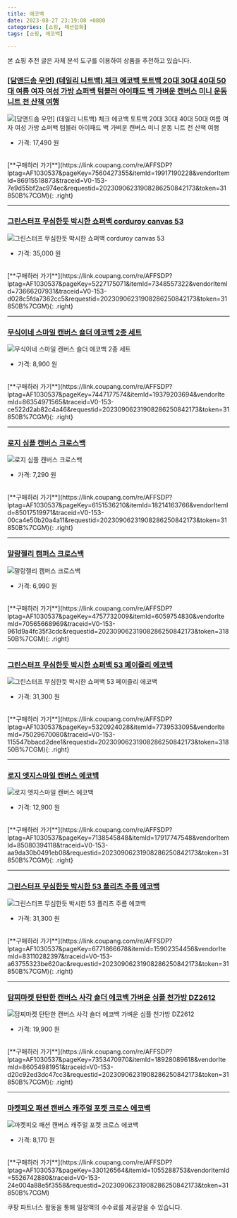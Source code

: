 ```yaml
---
title: 에코백
date: 2023-08-27 23:19:08 +0800
categories: [쇼핑, 패션잡화]
tags: [쇼핑, 에코백]

---
```


본 쇼핑 추천 글은 자체 분석 도구를 이용하여 상품을 추천하고 있습니다.
### [[담앤드솜 우먼] (데일리 니트백) 체크 에코백 토트백 20대 30대 40대 50대 여름 여자 여성 가방 쇼퍼백 텀블러 아이패드 백 가벼운 캔버스 미니 운동 니트 천 산책 여행](https://link.coupang.com/re/AFFSDP?lptag=AF1030537&pageKey=7560427355&itemId=19917190228&vendorItemId=86915518873&traceid=V0-153-7e9d55bf2ac974ec&requestid=20230906231908286250842173&token=31850B%7CGM)
![[담앤드솜 우먼] (데일리 니트백) 체크 에코백 토트백 20대 30대 40대 50대 여름 여자 여성 가방 쇼퍼백 텀블러 아이패드 백 가벼운 캔버스 미니 운동 니트 천 산책 여행](https://ads-partners.coupang.com/image1/OU36msoDB4NoQa4VOZr1yvmP_-cZY5tv2JbDELsvEPq5jJVCIxQEoGOvCiTukDd5Ih453iy8YVVAnRdFKmXAxpSP_T6AbtGlZ-mlxo5BimMUCoYb_2dJGSj31MjsnAPsxqKp6uTvMebfut_ciPsXaER9OZG-jBAauDeooEgyCHMsHiiAoYe8l2uya54ipZ77zKovkztKFVTf_XcyjojhBMMKpt3gewC_9DOYOSbPfPv0h8YqF6sNXWlV520oRLC5Rb4sUeQd1jSSSEe27eTrAclM209RGCQiiAbJnO9pqw==)
- 가격: 17,490 원
<br>
[**구매하러 가기**](https://link.coupang.com/re/AFFSDP?lptag=AF1030537&pageKey=7560427355&itemId=19917190228&vendorItemId=86915518873&traceid=V0-153-7e9d55bf2ac974ec&requestid=20230906231908286250842173&token=31850B%7CGM){: .right}
<br>

---

### [그린스터프 무심한듯 박시한 쇼퍼백 corduroy canvas 53](https://link.coupang.com/re/AFFSDP?lptag=AF1030537&pageKey=5227175071&itemId=7348557322&vendorItemId=73666207931&traceid=V0-153-d028c5fda7362cc5&requestid=20230906231908286250842173&token=31850B%7CGM)
![그린스터프 무심한듯 박시한 쇼퍼백 corduroy canvas 53](https://ads-partners.coupang.com/image1/AcySLEcrrbjjW_a7AfeZ4YQy1MKSezcYRP-7CZIEpRnWtp8Bs3GDpI4Nk3fmrR2S7vtrNRqNbrAVZ8bU_Btk1eAGMLdB_ZXS96eB8O8ui3fT5uanMyLi2iyxw_7h3IzlmCEffTxgfT4w-bzHFl4PF3n-M5vOLvvgWRC83T660k-WgeO40qCnMUcz6GiX9MK6eTtPGsHOlTDN6XHvaDQHWzUIB6rtEh8UWlGMcWVGM4Sl3_nJSE0fWzQRbdhXSaWthRF5n-9gXwk=)
- 가격: 35,000 원
<br>
[**구매하러 가기**](https://link.coupang.com/re/AFFSDP?lptag=AF1030537&pageKey=5227175071&itemId=7348557322&vendorItemId=73666207931&traceid=V0-153-d028c5fda7362cc5&requestid=20230906231908286250842173&token=31850B%7CGM){: .right}
<br>

---

### [무식이네 스마일 캔버스 숄더 에코백 2종 세트](https://link.coupang.com/re/AFFSDP?lptag=AF1030537&pageKey=7447177574&itemId=19379203694&vendorItemId=86354971565&traceid=V0-153-ce522d2ab82c4a46&requestid=20230906231908286250842173&token=31850B%7CGM)
![무식이네 스마일 캔버스 숄더 에코백 2종 세트](https://ads-partners.coupang.com/image1/-fKaFr5DHO3IsyBR-cjQdknzzMSXOYdqRswbup4x_61mbyzLNxvBx9E5kRUYtuRL5PGDp4HHWWtueftkHo9JoHSOp6A1PUPLm2IYrNCgJhn36QWEyi0masPRUUHCI67FPQxehcomEg5k74Ww3K8YlVmZtJMgqy1wWrJJbtArOIS6kkxVJK11ZYA9BGDIa3sb5DsHqNzcHLP6Qk_3WhOxdJTLiYT4n7GW6437NICvq81M8H__3tWBEX77gtO7kKyJQJos4F4phe00qkXQHTGGv6SftNE9IAupsIOzbPUZNDxl)
- 가격: 8,900 원
<br>
[**구매하러 가기**](https://link.coupang.com/re/AFFSDP?lptag=AF1030537&pageKey=7447177574&itemId=19379203694&vendorItemId=86354971565&traceid=V0-153-ce522d2ab82c4a46&requestid=20230906231908286250842173&token=31850B%7CGM){: .right}
<br>

---

### [로지 심플 캔버스 크로스백](https://link.coupang.com/re/AFFSDP?lptag=AF1030537&pageKey=6151536210&itemId=18214163766&vendorItemId=85017519971&traceid=V0-153-00ca4e50b20a4a11&requestid=20230906231908286250842173&token=31850B%7CGM)
![로지 심플 캔버스 크로스백](https://ads-partners.coupang.com/image1/1n4_uVlOSIeidPNM1uWcWkZpvNerF0TrTo4d-bJqFUAU5cTsiDVDGR7a1bT5hxZnCcsHxyVbaqdVsYTI-aquOul2I8Xx_ObpfQfpGUOEwzJ_5x3gbOFzR29_aHgF9iPXp8c0zoET9HPQnam7J1iktRaWlV34O0GwEuNfXu1dajRH96MbjvPU00fwZwhwAWLzaALF2XrDfXlmrcRDo4hUkYGboZYtb8i9bNWKLZ7gnxKw0912OZwYnF813qsOUdBb2KYx2fM1zRY=)
- 가격: 7,290 원
<br>
[**구매하러 가기**](https://link.coupang.com/re/AFFSDP?lptag=AF1030537&pageKey=6151536210&itemId=18214163766&vendorItemId=85017519971&traceid=V0-153-00ca4e50b20a4a11&requestid=20230906231908286250842173&token=31850B%7CGM){: .right}
<br>

---

### [말랑젤리 캠퍼스 크로스백](https://link.coupang.com/re/AFFSDP?lptag=AF1030537&pageKey=4757732009&itemId=6059754830&vendorItemId=70565668969&traceid=V0-153-961d9a4fc35f3cdc&requestid=20230906231908286250842173&token=31850B%7CGM)
![말랑젤리 캠퍼스 크로스백](https://ads-partners.coupang.com/image1/fImwLGtJMhbbfteDfJ5y9Pqduk6psC6OpO2EoCqJkL7AIb3VOr_43qHvwkFFNMSqiZoz2tVq91nCSGR7HxZyjCHCwRSlpOMkyGXq6SVeOP8vQzDAdxj3BcKI1OY4Y798wG4f5KN-7GvR2lJe6-1Ro-PcXwqmUOGKRwZPkw74vsuICPuOvO_CNShWNqciz58UuKV-PMSdMAMLPXnewMovjac0-by_rIc1BQsmeuWdPHG_zkykrR-CeV8klMH9l374aFRUIA2qYLUHoDQaQDM4)
- 가격: 6,990 원
<br>
[**구매하러 가기**](https://link.coupang.com/re/AFFSDP?lptag=AF1030537&pageKey=4757732009&itemId=6059754830&vendorItemId=70565668969&traceid=V0-153-961d9a4fc35f3cdc&requestid=20230906231908286250842173&token=31850B%7CGM){: .right}
<br>

---

### [그린스터프 무심한듯 박시한 쇼퍼백 53 페이즐리 에코백](https://link.coupang.com/re/AFFSDP?lptag=AF1030537&pageKey=5320924028&itemId=7739533095&vendorItemId=75029670080&traceid=V0-153-115547bbacd2dee1&requestid=20230906231908286250842173&token=31850B%7CGM)
![그린스터프 무심한듯 박시한 쇼퍼백 53 페이즐리 에코백](https://ads-partners.coupang.com/image1/Saxzo83G2BQ5jREbSbfVIOQDJjb5O5SoCShlKD0bC_xupTwfCFByZd5rKUNTgflh_eUGnbNmGuYlHGEfbR5glrkmN2hz41iaB5ZqKWc0zTizs1R3DjOqLYIiVktq5SNLLyiG2EwUuyXYAeSFQ1vSs_ArbA8whSmooaKr3St4b5ASx1nGisfHbEUaxOR345CbtbgfhxIHoEJMC0nOgqW16s4td4FttTl5K570mjHoII_CCheu8mBnNCERTRaboLFjLk2e70DJag==)
- 가격: 31,300 원
<br>
[**구매하러 가기**](https://link.coupang.com/re/AFFSDP?lptag=AF1030537&pageKey=5320924028&itemId=7739533095&vendorItemId=75029670080&traceid=V0-153-115547bbacd2dee1&requestid=20230906231908286250842173&token=31850B%7CGM){: .right}
<br>

---

### [로지 엣지스마일 캔버스 에코백](https://link.coupang.com/re/AFFSDP?lptag=AF1030537&pageKey=7138545848&itemId=17917747548&vendorItemId=85080394118&traceid=V0-153-aa9da30b0491eb08&requestid=20230906231908286250842173&token=31850B%7CGM)
![로지 엣지스마일 캔버스 에코백](https://ads-partners.coupang.com/image1/OMRftKN8mWhjfuXYOIJ6rosAU4VA4_C0MKqH32oMHoa5QK1KjAP8SCd-YVZSZPt_udO-C971FPvaATB6uDruoI-XKF6WDieLMQjEIxqj0oeUQm2KVVZ3d5oxKP3CmrzLWIO7JFeQZX7TiCJl1H38484hMO3EVXUPUBEjen6TxKgO3pzY0wJQaiQ2tBFBnyYcz8qpml8KCy3LMMdqYl_52diws3ZbAizL76z4g73mf_iF8a13FSFF599di7fPkkBOXOr928s18A==)
- 가격: 12,900 원
<br>
[**구매하러 가기**](https://link.coupang.com/re/AFFSDP?lptag=AF1030537&pageKey=7138545848&itemId=17917747548&vendorItemId=85080394118&traceid=V0-153-aa9da30b0491eb08&requestid=20230906231908286250842173&token=31850B%7CGM){: .right}
<br>

---

### [그린스터프 무심한듯 박시한 53 플리츠 주름 에코백](https://link.coupang.com/re/AFFSDP?lptag=AF1030537&pageKey=6771866678&itemId=15902354456&vendorItemId=83110282397&traceid=V0-153-a63755323be620ac&requestid=20230906231908286250842173&token=31850B%7CGM)
![그린스터프 무심한듯 박시한 53 플리츠 주름 에코백](https://ads-partners.coupang.com/image1/sQl7_Bi5Ekx_l2eIsWhzO9XI9Ql8J5woJgaIqXnBy4c8teBNugt6SmnAHTMJ2dtDoBmD0g8Bq99Eu51Dr3JLpuMw9aaf7l1fszuBB2FAG3K_HcOIbKsELe_ripehTd0wWm3fqNhOyjbhw6KlqJpMaAxuNxSGin6FnuTsX4k9XoJbxJRsFncjVUtRNhhafxZdk1qDbrtpdcAQUT88WD076HTDPvJHhAJU-KZZ6S3ytzYUZVi1KRLA_ynENegtasOtCsY_bjA7rQ==)
- 가격: 31,300 원
<br>
[**구매하러 가기**](https://link.coupang.com/re/AFFSDP?lptag=AF1030537&pageKey=6771866678&itemId=15902354456&vendorItemId=83110282397&traceid=V0-153-a63755323be620ac&requestid=20230906231908286250842173&token=31850B%7CGM){: .right}
<br>

---

### [담찌마켓 탄탄한 캔버스 사각 숄더 에코백 가벼운 심플 천가방 DZ2612](https://link.coupang.com/re/AFFSDP?lptag=AF1030537&pageKey=7353470970&itemId=18928089618&vendorItemId=86054981951&traceid=V0-153-d20c92ed3dc47cc3&requestid=20230906231908286250842173&token=31850B%7CGM)
![담찌마켓 탄탄한 캔버스 사각 숄더 에코백 가벼운 심플 천가방 DZ2612](https://ads-partners.coupang.com/image1/J0sfK6j3iE4UkqGeJ5Xb3xwZVTpsjmc5NwCcOTrXZ8x5Op3gsPRfCQBQEjlD6aVjE4ymWDxzdR2IUbjI4e3Uby4RFpJPYbokuVWxvLmHY_m9NXtPRy-40lnZeM_okRWkOgCkyyMSGvOWhGSp7HSvovYImStPkIJ_YGC-Z_RqVkbdQEE65khk3o26UtXCSjNJET4g4HG6CcZHHcJDIDKePJH5GCxtjCsVLL7oRqajFkEC0BDt8rl2EkHEcEqsGpFLvkkHrEhFwicuXjMDfPCSUvUVm203czZVgPBhqwN9wng=)
- 가격: 19,900 원
<br>
[**구매하러 가기**](https://link.coupang.com/re/AFFSDP?lptag=AF1030537&pageKey=7353470970&itemId=18928089618&vendorItemId=86054981951&traceid=V0-153-d20c92ed3dc47cc3&requestid=20230906231908286250842173&token=31850B%7CGM){: .right}
<br>

---

### [마켓피오 패션 캔버스 캐주얼 포켓 크로스 에코백](https://link.coupang.com/re/AFFSDP?lptag=AF1030537&pageKey=330126564&itemId=1055288753&vendorItemId=5526742880&traceid=V0-153-24e004a88e5f3558&requestid=20230906231908286250842173&token=31850B%7CGM)
![마켓피오 패션 캔버스 캐주얼 포켓 크로스 에코백](https://ads-partners.coupang.com/image1/pQTICKZT5BoeoRHdpTEEV4LmBFS8N7kYeogFODH45sb_TJa2S7501eUa8JpO9Ne172WNBqxAqL8k56idZf_Ml7LlyKdToBJwJ0yl25PBykPuXKnKaB_kdxWBlIv3Dn13LtMrDXVNY21gpa8yIg6Jwm0BEYrOe_zQVrsPXDO7iFDnlw9pg2mcQz5h82p0FcVTqMw-si4Uqznum6qGXrVodMiQf8SzLVelH1ZPrW6VjNlfW5hqD_9ugSGXWPIWkxy5at84VxeqN_MDdkMDIHk4)
- 가격: 8,170 원
<br>
[**구매하러 가기**](https://link.coupang.com/re/AFFSDP?lptag=AF1030537&pageKey=330126564&itemId=1055288753&vendorItemId=5526742880&traceid=V0-153-24e004a88e5f3558&requestid=20230906231908286250842173&token=31850B%7CGM)


쿠팡 파트너스 활동을 통해 일정액의 수수료를 제공받을 수 있습니다.
